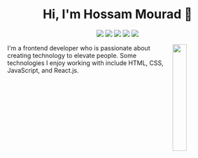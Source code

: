 
<h1 align="center">Hi, I'm Hossam Mourad 👋</h1>
<p align="center">
    <a href="https://www.facebook.com/developermourad"><img src="https://img.shields.io/badge/facebook-%231FA1F1?style=flat&logo=facebook&logoColor=white"/></a>
    <a href="https://twitter.com/developermourad"><img src="https://img.shields.io/badge/twitter-%231FA1F1?style=flat&logo=twitter&logoColor=white"/></a>
    <a href="https://www.linkedin.com/in/developermourad/"><img src="https://img.shields.io/badge/linkedin-%230177B5?style=flat&logo=linkedin&logoColor=white"/></a>
    <a href="https://www.youtube.com/@developermourad"><img src="https://img.shields.io/badge/youtube-%23FF0000?style=flat&logo=youtube&logoColor=white"/></a>
    <a href="https://www.instagram.com/developermourad/"><img src="https://img.shields.io/badge/instagram-%23E4415F?style=flat&logo=instagram&logoColor=white"/></a>
  </p>
  
  <img src="https://github.com/developermourad/developermourad/blob/master/profile-img.png" align="right" width="25%"/>

I'm a frontend developer who is passionate about creating technology to elevate people. Some technologies I enjoy working with include HTML, CSS, JavaScript, and React.js.
